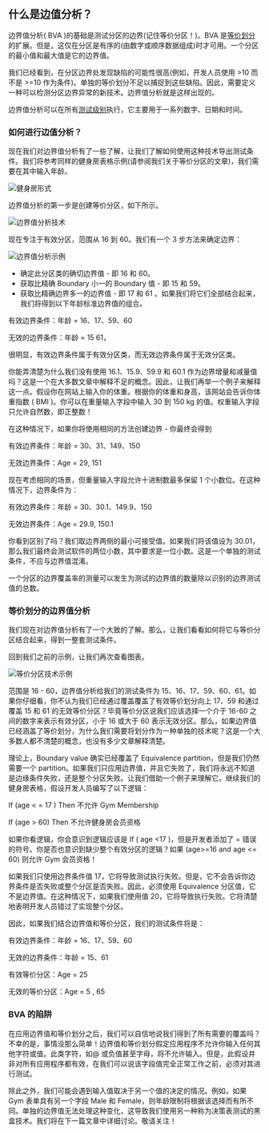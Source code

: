 ## 什么是边值分析？

边界值分析( BVA )的基础是测试分区的边界(记住等价分区！)。BVA 是[等价划分](https://www.toolsqa.com/software-testing/istqb/equivalence-partitioning/)的扩展。但是，这仅在分区是有序的(由数字或顺序数据组成)时才可用。一个分区的最小值和最大值是它的边界值。

我们已经看到，在分区边界处发现缺陷的可能性很高(例如，开发人员使用 >10 而不是 >=10 作为条件)。单独的等价划分不足以捕捉到这些缺陷。因此，需要定义一种可以检测分区边界异常的新技术。边界值分析就是这样出现的。

边界值分析可以在所有[测试级别](https://www.toolsqa.com/software-testing/test-levels/)执行，它主要用于一系列数字、日期和时间。

### 如何进行边值分析？

现在我们对边界值分析有了一些了解，让我们了解如何使用这种技术导出测试条件。我们将参考同样的健身房表格示例(请参阅我们关于等价分区的文章)，我们需要在其中输入年龄。

![健身房形式](https://toolsqa.com/gallery/ISTQB%20Certification/1.gym_form.webp)

边界值分析的第一步是创建等价分区，如下所示。

![边界值分析技术](https://toolsqa.com/gallery/ISTQB%20Certification/2.Boundary%20Value%20Analysis%20Technique.png)

现在专注于有效分区，范围从 16 到 60。我们有一个 3 步方法来确定边界：

![边界值分析示例](https://toolsqa.com/gallery/ISTQB%20Certification/3.Boundary%20Value%20Analysis%20Example.png)

-   确定此分区类的确切边界值 - 即 16 和 60。
-   获取比精确 Boundary 小一的 Boundary 值 - 即 15 和 59。
-   获取比精确边界多一的边界值 - 即 17 和 61 。如果我们将它们全部结合起来，我们将得到以下年龄标准边界值的组合。

有效边界条件：年龄 = 16、17、59、60

无效的边界条件：年龄 = 15 61，

很明显，有效边界条件属于有效分区类，而无效边界条件属于无效分区类。

你能弄清楚为什么我们没有使用 16.1、15.9、59.9 和 60.1 作为边界增量和减量值吗？这是一个在大多数文章中解释不足的概念。因此，让我们再举一个例子来解释这一点。假设你在网站上输入你的体重。根据你的体重和身高，该网站会告诉你体重指数 ( BMI )。你可以在重量输入字段中输入 30 到 150 kg 的值。权重输入字段只允许自然数，即正整数！

在这种情况下，如果你将使用相同的方法创建边界 - 你最终会得到

有效边界条件：年龄 = 30、31、149、150

无效边界条件：Age = 29, 151

现在考虑相同的场景，但重量输入字段允许十进制数最多保留 1 个小数位。在这种情况下，边界条件为：

有效边界条件：年龄 = 30、30.1、149.9、150

无效边界条件：Age = 29.9, 150.1

你看到区别了吗？我们取边界两侧的最小可接受值。如果我们将该值设为 30.01，那么我们最终会测试软件的两位小数，其中要求是一位小数。这是一个单独的测试条件，不应与边界值混淆。

一个分区的边界覆盖率的测量可以发生为测试的边界值的数量除以识别的边界测试值的总数。

### 等价划分的边界值分析

我们现在对边界值分析有了一个大致的了解。那么，让我们看看如何将它与等价分区结合起来，得到一整套测试条件。

回到我们之前的示例，让我们再次查看图表。

![等价分区技术示例](https://toolsqa.com/gallery/ISTQB%20Certification/4.Equivalence%20Partitioning%20Technique%20Example.png)

范围是 16 - 60，边界值分析给我们的测试条件为 15、16、17、59、60、61。如果你仔细看，你不认为我们已经通过覆盖覆盖了有效等价划分向上 17、59 和通过覆盖 15 和 61 的无效等价分区？毕竟等价分区说我们应该选择一个介于 16-60 之间的数字来表示有效分区，小于 16 或大于 60 表示无效分区。那么，如果边界值已经涵盖了等价划分，为什么我们需要将划分作为一种单独的技术呢？这是一个大多数人都不清楚的概念，也没有多少文章解释清楚。

理论上，Boundary value 确实已经覆盖了 Equivalence partition，但是我们仍然需要一个 partition。如果我们只应用边界值，并且它失败了，我们将永远不知道是边缘条件失败，还是整个分区失败。让我们借助一个例子来理解它。继续我们的健身房表格，假设开发人员编写了以下逻辑：

If (age < = 17 ) Then 不允许 Gym Membership

If (age > 60) Then 不允许健身房会员资格

如果你看逻辑，你会意识到逻辑应该是 If ( age <17 )，但是开发者添加了 = 错误的符号。你是否也意识到缺少整个有效分区的逻辑？如果 (age>=16 and age <= 60) 则允许 Gym 会员资格！

如果我们只使用边界条件值 17，它将导致测试执行失败。但是，它不会告诉你边界条件是否失败或整个分区是否失败。因此，必须使用 Equivalence 分区值，它不是边界值。在这种情况下，如果我们使用值 20，它将导致执行失败。它将清楚地表明开发人员错过了实现整个分区。

因此，如果我们结合边界值和等价分区，我们的测试条件将是：

有效边界条件：年龄 = 16、17、59、60

无效的边界条件：年龄 = 15、61

有效等价分区：Age = 25

无效的等价分区：Age = 5 , 65

### BVA 的陷阱

在应用边界值和等价划分之后，我们可以自信地说我们得到了所有需要的覆盖吗？不幸的是，事情没那么简单！边界值和等价划分假定应用程序不允许你输入任何其他字符或值。此类字符，如@ 或负值甚至字母，将不允许输入。但是，此假设并非对所有应用程序都有效，在我们可以说该字段值完全正常工作之前，必须对其进行测试。

除此之外，我们可能会遇到输入值取决于另一个值的决定的情况。例如，如果 Gym 表单具有另一个字段 Male 和 Female，则年龄限制将根据该选择而有所不同。单独的边界值无法处理这种变化，这导致我们使用另一种称为决策表测试的黑盒技术。我们将在下一篇文章中详细讨论。敬请关注！